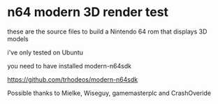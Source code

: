 # n64 modern 3D render test

these are the source files to build a Nintendo 64 rom that displays 3D models

i've only tested on Ubuntu 

you need to have installed modern-n64sdk

https://github.com/trhodeos/modern-n64sdk

Possible thanks to Mielke, Wiseguy, gamemasterplc and CrashOveride

